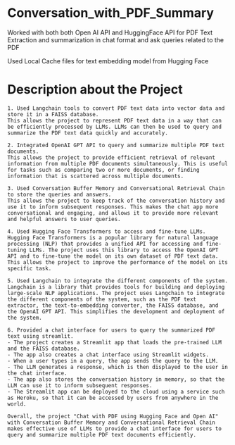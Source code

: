 # Conversation_with_PDF_Summary
Worked with both both Open AI API and HuggingFace API for PDF Text Extraction and summarization in chat format and ask queries related to the PDF

Used Local Cache files for text embedding model from Hugging Face

# Description about the Project
    1. Used Langchain tools to convert PDF text data into vector data and store it in a FAISS database.
    This allows the project to represent PDF text data in a way that can be efficiently processed by LLMs. LLMs can then be used to query and summarize the PDF text data quickly and accurately.

    2. Integrated OpenAI GPT API to query and summarize multiple PDF text documents.
    This allows the project to provide efficient retrieval of relevant information from multiple PDF documents simultaneously. This is useful for tasks such as comparing two or more documents, or finding information that is scattered across multiple documents.

    3. Used Conversation Buffer Memory and Conversational Retrieval Chain to store the queries and answers.
    This allows the project to keep track of the conversation history and use it to inform subsequent responses. This makes the chat app more conversational and engaging, and allows it to provide more relevant and helpful answers to user queries.

    4. Used Hugging Face Transformers to access and fine-tune LLMs.
    Hugging Face Transformers is a popular library for natural language processing (NLP) that provides a unified API for accessing and fine-tuning LLMs. The project uses this library to access the OpenAI GPT API and to fine-tune the model on its own dataset of PDF text data. This allows the project to improve the performance of the model on its specific task.

    5. Used Langchain to integrate the different components of the system.
    Langchain is a library that provides tools for building and deploying large-scale NLP applications. The project uses Langchain to integrate the different components of the system, such as the PDF text extractor, the text-to-embedding converter, the FAISS database, and the OpenAI GPT API. This simplifies the development and deployment of the system.

    6. Provided a chat interface for users to query the summarized PDF text using streamlit.
    - The project creates a Streamlit app that loads the pre-trained LLM and the FAISS database.
    - The app also creates a chat interface using Streamlit widgets.
    - When a user types in a query, the app sends the query to the LLM.
    - The LLM generates a response, which is then displayed to the user in the chat interface.
    - The app also stores the conversation history in memory, so that the LLM can use it to inform subsequent responses.
    - The Streamlit app can be deployed to the cloud using a service such as Heroku, so that it can be accessed by users from anywhere in the world.

    Overall, the project "Chat with PDF using Hugging Face and Open AI" with Conversation Buffer Memory and Conversational Retrieval Chain makes effective use of LLMs to provide a chat interface for users to query and summarize multiple PDF text documents efficiently.

